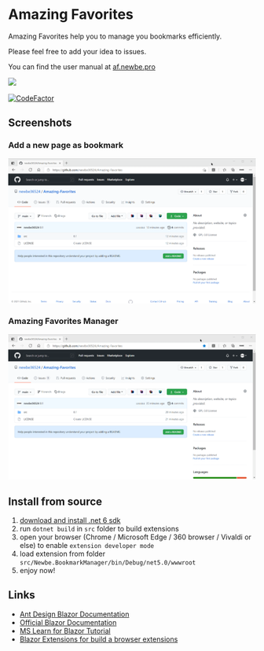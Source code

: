 # Amazing Favorites

Amazing Favorites help you to manage you bookmarks efficiently.

Please feel free to add your idea to issues.

You can find the user manual at [af.newbe.pro](https://af.newbe.pro/docs/)

<a href="https://creatorsdaily.com/ceec4f2d-994d-4f6f-aa83-4a2286317e84?utm_source=vote" target="_blank"><img src="https://creatorsdaily.com/api/ceec4f2d-994d-4f6f-aa83-4a2286317e84/vote.svg?theme=light" /></a>

[![CodeFactor](https://www.codefactor.io/repository/github/newbe36524/amazing-favorites/badge)](https://www.codefactor.io/repository/github/newbe36524/amazing-favorites)

## Screenshots

### Add a new page as bookmark

![Add a new page as bookmark](./assets/add_bookmark.gif)

### Amazing Favorites Manager

![open_manager](./assets/open_manager.gif)

## Install from source

1. [download and install .net 6 sdk](https://dotnet.microsoft.com/download/dotnet/6.0)
2. run `dotnet build` in `src` folder to build extensions
3. open your browser (Chrome / Microsoft Edge / 360 browser / Vivaldi or else) to enable `extension developer mode`
4. load extension from folder `src/Newbe.BookmarkManager/bin/Debug/net5.0/wwwroot`
5. enjoy now!

## Links

- [Ant Design Blazor Documentation](https://ant-design-blazor.github.io)
- [Official Blazor Documentation](https://docs.microsoft.com/en-us/aspnet/core/blazor/?WT.mc_id=DT-MVP-5003987)
- [MS Learn for Blazor Tutorial](https://docs.microsoft.com/en-us/learn/modules/build-blazor-webassembly-visual-studio-code/?WT.mc_id=DT-MVP-5003987)
- [Blazor Extensions for build a browser extensions](https://github.com/mingyaulee/Blazor.BrowserExtension)
